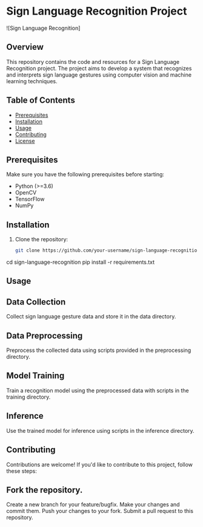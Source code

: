 # Sign Language Recognition Project

![Sign Language Recognition]

## Overview

This repository contains the code and resources for a Sign Language Recognition project. The project aims to develop a system that recognizes and interprets sign language gestures using computer vision and machine learning techniques.

## Table of Contents

- [Prerequisites](#prerequisites)
- [Installation](#installation)
- [Usage](#usage)
- [Contributing](#contributing)
- [License](#license)

## Prerequisites

Make sure you have the following prerequisites before starting:

- Python (>=3.6)
- OpenCV
- TensorFlow
- NumPy

## Installation

1. Clone the repository:

   ```bash
   git clone https://github.com/your-username/sign-language-recognition.git
cd sign-language-recognition
pip install -r requirements.txt
## Usage
## Data Collection
Collect sign language gesture data and store it in the data directory.
## Data Preprocessing
Preprocess the collected data using scripts provided in the preprocessing directory.
## Model Training
Train a recognition model using the preprocessed data with scripts in the training directory.
## Inference
Use the trained model for inference using scripts in the inference directory.
## Contributing
Contributions are welcome! If you'd like to contribute to this project, follow these steps:

## Fork the repository.
Create a new branch for your feature/bugfix.
Make your changes and commit them.
Push your changes to your fork.
Submit a pull request to this repository.
